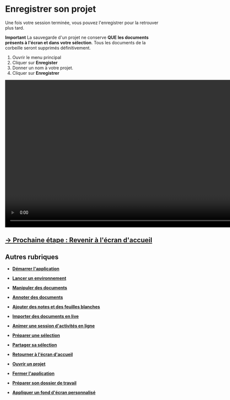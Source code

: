 # Enregistrer son projet

Une fois votre session terminée, vous pouvez l'enregistrer pour la retrouver plus tard.

**Important**
La sauvegarde d'un projet ne conserve **QUE les documents présents à l'écran et dans votre sélection**. Tous les documents de la corbeille seront supprimés définitivement.

1. Ouvrir le menu principal
2. Cliquer sur **Enregister**
3. Donner un nom à votre projet.
4. Cliquer sur **Enregistrer**

<video controls muted loop autoplay width="864" height="480">
	<source src="./media/save-project.mp4" type="video/mp4">
</video>

## [&rarr; Prochaine étape : Revenir à l'écran d'accueil](./back-home.md)

## Autres rubriques
* [**Démarrer l'application**](./start-app.md)
* [**Lancer un environnement**](./new-universe.md)
* [**Manipuler des documents**](./manipulate-doc.md)
* [**Annoter des documents**](./annotate.md)
* [**Ajouter des notes et des feuilles blanches**](./add-notes.md)
* [**Importer des documents en live**](./import-docs.md)
* [**Animer une session d'activités en ligne**](./companion.md)
* [**Préparer une sélection**](./prepare-selection.md)
* [**Partager sa sélection**](./share-selection.md)
* [**Retourner à l'écran d'accueil**](./back-home.md)
* [**Ouvrir un projet**](./open-project.md)
* [**Fermer l'application**](./close-app.md)

* [**Préparer son dossier de travail**](./prepare-content.md)
* [**Appliquer un fond d'écran personnalisé**](./change-background.md)
